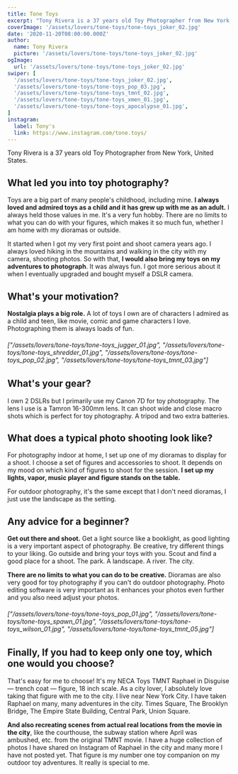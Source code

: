 ```yaml
---
title: Tone Toys
excerpt: "Tony Rivera is a 37 years old Toy Photographer from New York, United States."
coverImage: '/assets/lovers/tone-toys/tone-toys_joker_02.jpg'
date: '2020-11-20T08:00:00.000Z'
author:
  name: Tony Rivera
  picture: '/assets/lovers/tone-toys/tone-toys_joker_02.jpg'
ogImage:
  url: '/assets/lovers/tone-toys/tone-toys_joker_02.jpg'
swiper: [
  '/assets/lovers/tone-toys/tone-toys_joker_02.jpg',
  '/assets/lovers/tone-toys/tone-toys_pop_03.jpg',
  '/assets/lovers/tone-toys/tone-toys_tmnt_02.jpg',
  '/assets/lovers/tone-toys/tone-toys_xmen_01.jpg',
  '/assets/lovers/tone-toys/tone-toys_apocalypse_01.jpg',
]
instagram:
  label: Tony's
  link: https://www.instagram.com/tone.toys/
---
```


Tony Rivera is a 37 years old Toy Photographer from New York, United States. 


## What led you into toy photography?

Toys are a big part of many people's childhood, including mine. **I always loved and admired toys as a child and it has grew up with me as an adult.** I always held those values in me. It's a very fun hobby. There are no limits to what you can do with your figures, which makes it so much fun, whether I am home with my dioramas or outside. 

It started when I got my very first point and shoot camera years ago. I always loved hiking in the mountains and walking in the city with my camera, shooting photos. So with that, **I would also bring my toys on my adventures to photograph**. It was always fun. I got more serious about it when I eventually upgraded and bought myself a DSLR camera. 


## What's your motivation?

**Nostalgia plays a big role.** A lot of toys I own are of characters I admired as a child and teen, like movie, comic and game characters I love. Photographing them is always loads of fun.


###### ["/assets/lovers/tone-toys/tone-toys_jugger_01.jpg", "/assets/lovers/tone-toys/tone-toys_shredder_01.jpg", "/assets/lovers/tone-toys/tone-toys_pop_02.jpg", "/assets/lovers/tone-toys/tone-toys_tmnt_03.jpg"]


## What's your gear?

I own 2 DSLRs but I primarily use my Canon 7D for toy photography. The lens I use is a Tamron 16-300mm lens. It can shoot wide and close macro shots which is perfect for toy photography. A tripod and two extra batteries.


## What does a typical photo shooting look like?

For photography indoor at home, I set up one of my dioramas to display for a shoot. I choose a set of figures and accessories to shoot. It depends on my mood on which kind of figures to shoot for the session. **I set up my lights, vapor, music player and figure stands on the table.**

For outdoor photography, it's the same except that I don't need dioramas, I just use the landscape as the setting. 


## Any advice for a beginner?

**Get out there and shoot.** Get a light source like a booklight, as good lighting is a very important aspect of photography. Be creative, try different things to your liking. Go outside and bring your toys with you. Scout and find a good place for a shoot. The park. A landscape. A river. The city. 

**There are no limits to what you can do to be creative.** Dioramas are also very good for toy photography if you can't do outdoor photography. Photo editing software is very important as it enhances your photos even further and you also need adjust your photos.

###### ["/assets/lovers/tone-toys/tone-toys_pop_01.jpg", "/assets/lovers/tone-toys/tone-toys_spawn_01.jpg", "/assets/lovers/tone-toys/tone-toys_wilson_01.jpg", "/assets/lovers/tone-toys/tone-toys_tmnt_05.jpg"]


## Finally, If you had to keep only one toy, which one would you choose?

That's easy for me to choose!  It's my NECA Toys TMNT Raphael in Disguise — trench coat — figure, 18 inch scale. As a city lover, I absolutely love taking that figure with me to the city. I live near New York City. I have taken Raphael on many, many adventures in the city. Times Square, The Brooklyn Bridge, The Empire State Building, Central Park, Union Square. 

**And also recreating scenes from actual real locations from the movie in the city**, like the courthouse, the subway station where April was ambushed, etc. from the original TMNT movie. I have a huge collection of photos I have shared on Instagram of Raphael in the city and many more I have not posted yet. That figure is my number one toy companion on my outdoor toy adventures. It really is special to me. 
